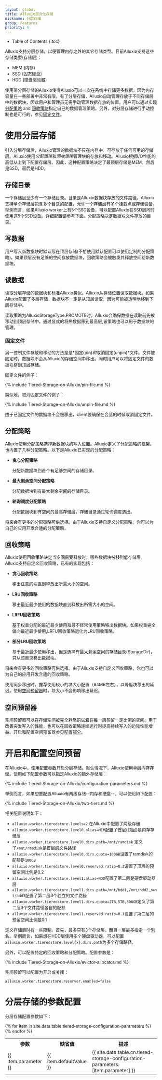 ```yaml
---
layout: global
title: Alluxio层次化存储
nickname: 分层存储
group: Features
priority: 4
---
```


* Table of Contents
{:toc}

Alluxio支持分层存储，以便管理内存之外的其它存储类型。目前Alluxio支持这些存储类型(存储层)：

* MEM (内存)
* SSD (固态硬盘)
* HDD (硬盘驱动器)

使用带分层存储的Alluxio使得Alluxio可以一次在系统中存储更多数据，因为内存容量在一些部署中非常有限。有了分层存储，Alluxio自动管理存放于不同存储层中的数据块，因此用户和管理员无需手动管理数据存放的位置。用户可以通过实现[分配策略](#allocators) and [回收策略](#evictors)指定自己的数据管理策略。另外，对分层存储进行手动控制也是可行的，参见[固定文件](#pinning-files)。

# 使用分层存储

引入分层存储后，Alluxio管理的数据块不只在内存中，可存放于任何可用的存储层。Alluxio使用*分配策略*和*回收策略*管理块的存放和移动。Alluxio根据I/O性能的高低从上到下配置存储层。因此，这种配置策略决定了最顶层存储是MEM，然后是SSD，最后是HDD。

## 存储目录

一个存储层至少有一个存储目录。目录是Alluxio数据块存放的文件路径。Alluxio支持单个存储层包含多个目录的配置，允许一个存储层有多个挂载点或存储设备。举例而言，如果Alluxio worker上有5个SSD设备，可以配置Alluxio在SSD层同时使用这5个SSD设备。详细配置请参考[下面](#enabling-and-configuring-tiered-storage)。[分配策略](#allocators)决定数据块文件存放的目录。

## 写数据

用户写入新数据块时默认写在顶层存储(不想使用默认配置可以使用定制的分配策略)。如果顶层没有足够的空间存放数据块，回收策略会被触发并释放空间给新数据块。

## 读数据

读取分层存储的数据块和标准Alluxio类似。Alluxio从存储位置读取数据块。如果Alluxio配置了多层存储，数据块不一定是从顶层读取，因为可能被透明地移到下层存储中。

读取策略为AlluxioStorageType.PROMOTE时，Alluxio会确保数据在读取前先被移动到顶层存储中。通过显式的将热数据移到最高层,该策略也可以用于数据块的管理。

### 固定文件

另一控制文件存放和移动的方法是是*固定(pin)*和*取消固定(unpin)*文件。文件被固定时，数据块不会从Alluxio的存储空间中移出。同时用户可以将固定文件的数据块移到顶层存储。

固定文件的例子：

{% include Tiered-Storage-on-Alluxio/pin-file.md %}

类似地，取消固定文件的例子：

{% include Tiered-Storage-on-Alluxio/unpin-file.md %}

由于已固定文件的数据块不会被移出，client要确保在合适的时候取消固定文件。

## 分配策略

Alluxio使用分配策略选择新数据块的写入位置。Alluxio定义了分配策略的框架，也内置了几种分配策略。以下是Alluxio已实现的分配策略：

* **贪心分配策略**

    分配新数据块到首个有足够空间的存储目录。

* **最大剩余空间分配策略**

    分配数据块到有最大剩余空间的存储目录。

* **轮询调度分配策略**

    分配数据块到有空间的最高存储层，存储目录通过轮询调度选出。

将来会有更多的分配策略可供选择。由于Alluxio支持自定义分配策略。你可以为自己的应用开发合适的分配策略。

## 回收策略

Alluxio使用回收策略决定当空间需要释放时，哪些数据块被移到低存储层。Alluxio支持自定义回收策略，已有的实现包括：

* **贪心回收策略**

    移出任意的块直到释放出所需大小的空间。

* **LRU回收策略**

    移出最近最少使用的数据块直到释放出所需大小的空间。

* **LRFU回收策略**

    基于权重分配的最近最少使用和最不经常使用策略移出数据块。如果权重完全偏向最近最少使用,LRFU回收策略退化为LRU回收策略。

* **部分LRU回收策略**

    基于最近最少使用移出，但是选择有最大剩余空间的存储目录(StorageDir)，只从该目录移出数据块。

将来会有更多的回收策略可供选择。由于Alluxio支持自定义回收策略。你也可以为自己的应用开发合适的回收策略。

使用同步移出时，推荐使用较小的块大小配置（64MB左右），以降低块移出的延迟。使用[空间预留器](#space-reserver)时，块大小不会影响移出延迟。

## 空间预留器

空间预留器可以在存储空间被完全耗尽前试着在每一层预留一定比例的空间。用于改善突发写入的性能，也可以在回收策略连续运行时提高持续写入的边际性能增益。开启和配置空间预留器参见[配置部分](#enabling-and-configuring-tiered-storage)。

# 开启和配置空间预留

在Alluxio中，使用[配置参数](Configuration-Settings.html)开启分层存储。默认情况下，Alluxio使用单层内存存储。使用如下配置参数可以指定Alluxio的额外存储层：

{% include Tiered-Storage-on-Alluxio/configuration-parameters.md %}

举例而言，如果想要配置Alluxio有两级存储--内存和硬盘--，可以使用如下配置：

{% include Tiered-Storage-on-Alluxio/two-tiers.md %}

相关配置说明如下：

* `alluxio.worker.tieredstore.levels=2` 在Alluxio中配置了两级存储
* `alluxio.worker.tieredstore.level0.alias=MEM`配置了首层(顶层)是内存存储层
* `alluxio.worker.tieredstore.level0.dirs.path=/mnt/ramdisk` 定义了`/mnt/ramdisk`是首层的文件路径
* `alluxio.worker.tieredstore.level0.dirs.quota=100GB`设置了ramdisk的配额是`100GB`
* `alluxio.worker.tieredstore.level0.reserved.ratio=0.2`设置了顶层的预留空间比例是0.2
* `alluxio.worker.tieredstore.level1.alias=HDD`配置了第二层是硬盘驱动器层
* `alluxio.worker.tieredstore.level1.dirs.path=/mnt/hdd1,/mnt/hdd2,/mnt/hdd3`配置了第二层3个独立的文件路径
* `alluxio.worker.tieredstore.level1.dirs.quota=2TB,5TB,500GB`定义了第二层3个文件路径各自的配额
* `alluxio.worker.tieredstore.level1.reserved.ratio=0.1`设置了第二层的预留空间比例是0.1

定义存储层时有一些限制。首先，最多只有3个存储层。而且一层最多指定一个别名。举例而言，如果想在HDD层使用多个硬盘驱动器，可以配置`alluxio.worker.tieredstore.level{x}.dirs.path`为多个存储路径。

另外，可以配置特定的回收策略和分配策略。配置参数是：

{% include Tiered-Storage-on-Alluxio/evictor-allocator.md %}

空间预留可以配置为开启或关闭：

    alluxio.worker.tieredstore.reserver.enabled=false

# 分层存储的参数配置

分层存储配置参数如下：

<table class="table table-striped">
<tr><th>参数</th><th>缺省值</th><th>描述</th></tr>
{% for item in site.data.table.tiered-storage-configuration-parameters %}
<tr>
<td>{{ item.parameter }}</td>
<td>{{ item.defaultValue }}</td>
<td>{{ site.data.table.cn.tiered-storage-configuration-parameters.[item.parameter] }}</td>
</tr>
{% endfor %}
</table>

